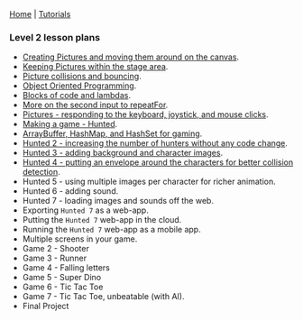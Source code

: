 <div class="nav">
  <a href="../../index.html">Home</a> | <a href="../../tutorials-index.html">Tutorials</a>
</div>

### Level 2 lesson plans

* [Creating Pictures and moving them around on the canvas](creating-moving-pictures.html).
* [Keeping Pictures within the stage area](keep-pictures-instage.html).
* [Picture collisions and bouncing](pic-collisions-bouncing.html).
* [Object Oriented Programming](oo-programming.html).
* [Blocks of code and lambdas](code-blocks.html).
* [More on the second input to repeatFor](repeat-for.html).
* [Pictures - responding to the keyboard, joystick, and mouse clicks](pic-events.html).
* [Making a game - Hunted](hunted.html).
* [ArrayBuffer, HashMap, and HashSet for gaming](abuffer-hmap-hset.html).
* [Hunted 2 - increasing the number of hunters without any code change](hunted2.html).
* [Hunted 3 - adding background and character images](hunted3.html).
* [Hunted 4 - putting an envelope around the characters for better collision detection](hunted4.html).
* Hunted 5 - using multiple images per character for richer animation.
* Hunted 6 - adding sound.
* Hunted 7 - loading images and sounds off the web.
* Exporting `Hunted 7` as a web-app.
* Putting the `Hunted 7` web-app in the cloud.
* Running the `Hunted 7` web-app as a mobile app.
* Multiple screens in your game.
* Game 2 - Shooter
* Game 3 - Runner
* Game 4 - Falling letters
* Game 5 - Super Dino
* Game 6 - Tic Tac Toe
* Game 7 - Tic Tac Toe, unbeatable (with AI).
* Final Project


